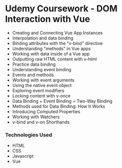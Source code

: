 # Udemy Coursework - DOM Interaction with Vue
- Creating and Connecting Vue App Instances
- Interpolation and data binding
- Binding attributes with the "v-bind" directive
- Understanding "methods" in Vue apps
- Working with data inside of a Vue app
- Outputting raw HTML content with v-html
- Practice data binding
- Understanding event binding
- Events and methods
- Working with event arguments
- Using the native event object
- Exploring event modifiers
- Locking content with v-once
- Data Binding + Event Binding = Two-Way Binding
- Methods used for Data Binding: How It Works
- Introducing Computed Properties
- Working with Watchers
- v-bind and v-on Shorthands
### Technologies Used
- HTML
- CSS
- Javascript
- Vue